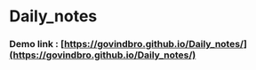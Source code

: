 # Daily_notes
### Demo link : [https://govindbro.github.io/Daily_notes/](https://govindbro.github.io/Daily_notes/)
